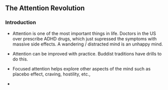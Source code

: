## The Attention Revolution

### Introduction

- Attention is one of the most important things in life. Doctors in the US over prescribe ADHD drugs, which just supressed the symptoms with massive side effects.  A wandering / distracted mind is an unhappy mind. 

- Attention can be improved with practice. Buddist traditions have drills to do this.

- Focused attention helps explore other aspects of the mind such as placebo effect, craving, hostility, etc.,

-  


